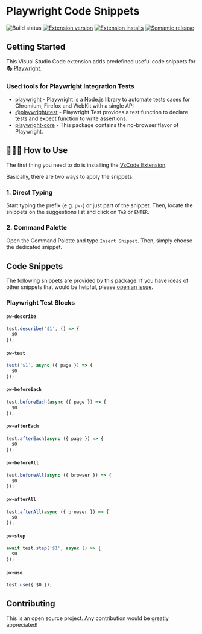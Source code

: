 # Playwright Code Snippets

![Build status](https://github.com/deepakkamboj/vscode-playwright-test-snippets/workflows/main/badge.svg?branch=main)
[![Extension version](https://img.shields.io/vscode-marketplace/v/deepakkamboj.vscode-playwright-test-snippets.svg)](https://marketplace.visualstudio.com/items?itemName=deepakkamboj.vscode-playwright-test-snippets)
[![Extension installs](https://img.shields.io/vscode-marketplace/i/deepakkamboj.vscode-playwright-test-snippets.svg)](https://marketplace.visualstudio.com/items?itemName=deepakkamboj.vscode-playwright-test-snippets)
[![Semantic release](https://img.shields.io/badge/%20%20%F0%9F%93%A6%F0%9F%9A%80-semantic--release-e10079.svg)](https://github.com/semantic-release/semantic-release)

## Getting Started
This Visual Studio Code extension adds predefined useful code snippets for 🎭 [Playwright](https://github.com/microsoft/playwright).

### Used tools for Playwright Integration Tests

- [playwright](https://playwright.dev/) - Playwright is a Node.js library to automate tests cases for Chromium, Firefox and WebKit with a single API
- [@playwright/test](https://playwright.dev/docs/api/class-test) - Playwright Test provides a test function to declare tests and expect function to write assertions.
- [playwright-core](https://www.npmjs.com/package/playwright-core) - This package contains the no-browser flavor of Playwright.

## 👨🏻‍🏫 How to Use

The first thing you need to do is installing the [VsCode Extension](https://marketplace.visualstudio.com/items?itemName=deepakkamboj.vscode-playwright-test-snippets).

Basically, there are two ways to apply the snippets:

### 1. Direct Typing

Start typing the prefix (e.g. `pw-`) or just part of the snippet. Then, locate the snippets on the suggestions list and click on `TAB` or `ENTER`.

### 2. Command Palette

Open the Command Palette and type `Insert Snippet`. Then, simply choose the dedicated snippet.

## Code Snippets

The following snippets are provided by this package. If you have ideas of other snippets that would be helpful, please [open an issue](https://github.com/deepakkamboj/vscode-playwright-test-snippets/issues/new).

### Playwright Test Blocks

#### `pw-describe`

```ts
test.describe('$1', () => {
  $0
});
```

#### `pw-test`

```ts
test('$1', async ({ page }) => {
  $0
});
```

#### `pw-beforeEach`

```ts
test.beforeEach(async ({ page }) => {
  $0
});
```

#### `pw-afterEach`

```ts
test.afterEach(async ({ page }) => {
  $0
});
```

#### `pw-beforeAll`

```ts
test.beforeAll(async ({ browser }) => {
  $0
});
```

#### `pw-afterAll`

```ts
test.afterAll(async ({ browser }) => {
  $0
});
```

#### `pw-step`

```ts
await test.step('$1', async () => {
  $0
});
```

#### `pw-use`

```ts
test.use({ $0 });
```

## Contributing

This is an open source project. Any contribution would be greatly appreciated!